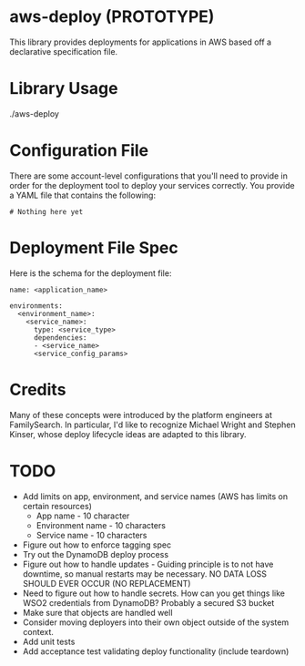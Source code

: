 # aws-deploy (PROTOTYPE)
This library provides deployments for applications in AWS based off a declarative specification file.

# Library Usage
./aws-deploy

# Configuration File
There are some account-level configurations that you'll need to provide in order for the deployment tool to
deploy your services correctly. You provide a YAML file that contains the following:
```
# Nothing here yet
```

# Deployment File Spec
Here is the schema for the deployment file:
```
name: <application_name>

environments:
  <environment_name>:
    <service_name>:
      type: <service_type>
      dependencies:
      - <service_name>
      <service_config_params>
```


# Credits
Many of these concepts were introduced by the platform engineers at FamilySearch. In particular, I'd like to recognize Michael Wright and Stephen Kinser, whose deploy lifecycle ideas are adapted to this library.

# TODO
* Add limits on app, environment, and service names (AWS has limits on certain resources)
  * App name - 10 character
  * Environment name - 10 characters
  * Service name - 10 characters
* Figure out how to enforce tagging spec
* Try out the DynamoDB deploy process
* Figure out how to handle updates - Guiding principle is to not have downtime, so manual restarts may be necessary. NO DATA LOSS SHOULD EVER OCCUR (NO REPLACEMENT)
* Need to figure out how to handle secrets. How can you get things like WSO2 credentials from DynamoDB? Probably a secured S3 bucket
* Make sure that objects are handled well
* Consider moving deployers into their own object outside of the system context.
* Add unit tests
* Add acceptance test validating deploy functionality (include teardown)
